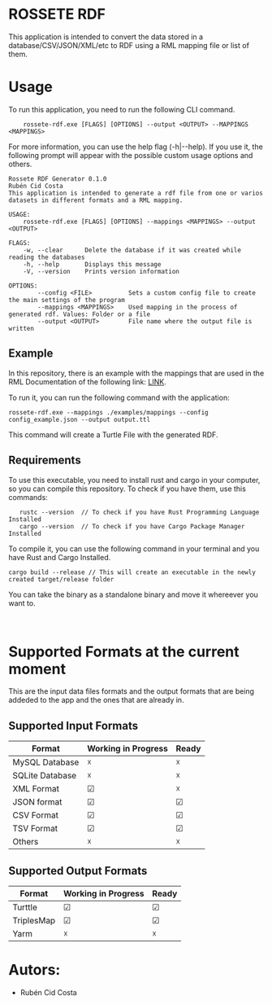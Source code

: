 # ROSSETE RDF

This application is intended to convert the data stored in a database/CSV/JSON/XML/etc to RDF using a RML mapping file or list of them.
<br>

# Usage

To run this application, you need to run the following CLI command.
```
    rossete-rdf.exe [FLAGS] [OPTIONS] --output <OUTPUT> --MAPPINGS <MAPPINGS>
```

For more information, you can use the help flag (-h|--help). If you use it,
the following prompt will appear with the possible custom usage options and others.
```
Rossete RDF Generator 0.1.0
Rubén Cid Costa
This application is intended to generate a rdf file from one or varios datasets in different formats and a RML mapping.

USAGE:
    rossete-rdf.exe [FLAGS] [OPTIONS] --mappings <MAPPINGS> --output <OUTPUT>

FLAGS:
    -w, --clear      Delete the database if it was created while reading the databases
    -h, --help       Displays this message
    -V, --version    Prints version information

OPTIONS:
        --config <FILE>          Sets a custom config file to create the main settings of the program
        --mappings <MAPPINGS>    Used mapping in the process of generated rdf. Values: Folder or a file
        --output <OUTPUT>        File name where the output file is written
```
## Example

In this repository, there is an example with the mappings that are used in the RML Documentation of the following link: [LINK](https://rml.io/specs/rml/).

To run it, you can run the following command with the application:

```
rossete-rdf.exe --mappings ./examples/mappings --config config_example.json --output output.ttl
```

This command will create a Turtle File with the generated RDF.

## Requirements
To use this executable, you need to install rust and cargo in your computer, so you can compile this repository.
To check if you have them, use this commands:
```
   rustc --version  // To check if you have Rust Programming Language Installed
   cargo --version  // To check if you have Cargo Package Manager Installed
```

To compile it, you can use the following command in  your terminal and you have Rust and Cargo Installed. 

```
cargo build --release // This will create an executable in the newly created target/release folder
```
You can take the binary as a standalone binary and move it whereever you want to.

<br>

# Supported Formats at the current moment
This are the input data files formats and the  output formats that are being addeded to the app and the ones
that are already in.

## Supported Input Formats

| Format           | Working in Progress  | Ready     |
|------------------|----------------------|-----------|
| MySQL Database   |  &#x2613;            |  &#x2613; |    
| SQLite Database  |  &#x2613;            |  &#x2613; |    
| XML Format       |  &#x2611;            |  &#x2613; |
| JSON format      |  &#x2611;            |  &#x2611; |
| CSV Format       |  &#x2611;            |  &#x2611; |
| TSV Format       |  &#x2611;            |  &#x2611; |
| Others           |  &#x2613;            |  &#x2613; |

## Supported Output Formats

| Format           | Working in Progress  | Ready     |
|------------------|----------------------|-----------|
| Turttle          |  &#x2611;            |  &#x2611; |    
| TriplesMap       |  &#x2611;            |  &#x2611; |    
| Yarm             |  &#x2613;            |  &#x2613; |

# Autors:

- Rubén Cid Costa
